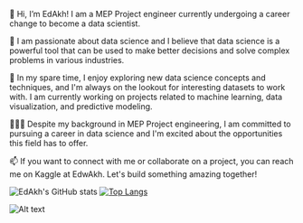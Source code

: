 👋 Hi, I’m EdAkh! I am a MEP Project engineer currently undergoing a career change to become a data scientist.

👀 I am passionate about data science and I believe that data science is a powerful tool that can be used to make better decisions and solve complex problems in various industries.

🌱 In my spare time, I enjoy exploring new data science concepts and techniques, and I'm always on the lookout for interesting datasets to work with. I am currently working on projects related to machine learning, data visualization, and predictive modeling.

👷🏾‍♂️ Despite my background in MEP Project engineering, I am committed to pursuing a career in data science and I'm excited about the opportunities this field has to offer.

📫 If you want to connect with me or collaborate on a project, you can reach me on Kaggle at EdwAkh. Let's build something amazing together!


![EdAkh's GitHub stats](https://github-readme-stats.vercel.app/api?username=EdAkh&show_icons=true&theme=radical)  [![Top Langs](https://github-readme-stats.vercel.app/api/top-langs/?username=EdAkh)](https://github.com/EdAkh/github-readme-stats)

![Alt text](path/to/icon.svg)

<!---
EdAkh/EdAkh is a ✨ special ✨ repository because its `README.md` (this file) appears on your GitHub profile.
You can click the Preview link to take a look at your changes.
--->
